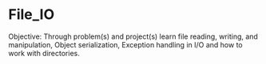 # File_IO
Objective: Through problem(s) and project(s) learn file reading, writing, and manipulation, Object serialization, Exception handling in I/O and how to work with directories.
